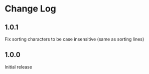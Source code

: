 # Change Log

## 1.0.1
Fix sorting characters to be case insensitive (same as sorting lines)

## 1.0.0
Initial release